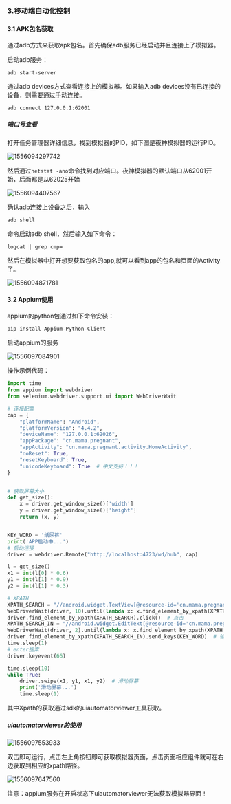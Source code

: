 

### 3.移动端自动化控制

#### 3.1 APK包名获取

通过adb方式来获取apk包名。首先确保adb服务已经启动并且连接上了模拟器。

启动adb服务：

```
adb start-server
```

通过adb devices方式查看连接上的模拟器。如果输入adb devices没有已连接的设备，则需要通过手动连接。

```
adb connect 127.0.0.1:62001
```

##### 端口号查看

打开任务管理器详细信息，找到模拟器的PID，如下图是夜神模拟器的运行PID。

![1556094297742](D:/ProjectPython/SpiderSSS/%E6%96%87%E6%A1%A3/img/adb_task_manager_pid.png)

然后通过`netstat -ano`命令找到对应端口。夜神模拟器的默认端口从62001开始，后面都是从62025开始

![1556094407567](D:/ProjectPython/SpiderSSS/%E6%96%87%E6%A1%A3/img/abd_device_find_port.png)

确认adb连接上设备之后，输入

```
adb shell
```

命令启动adb shell，然后输入如下命令：

```
logcat | grep cmp=
```

然后在模拟器中打开想要获取包名的app,就可以看到app的包名和页面的Activity了。

![1556094871781](D:/ProjectPython/SpiderSSS/%E6%96%87%E6%A1%A3/img/adb_find_activity.png)



#### 3.2 Appium使用

appium的python包通过如下命令安装：

```
pip install Appium-Python-Client 
```

启动appium的服务

![1556097084901](D:/ProjectPython/SpiderSSS/%E6%96%87%E6%A1%A3/img/appium_start.png)

操作示例代码：

```python
import time
from appium import webdriver
from selenium.webdriver.support.ui import WebDriverWait

# 连接配置
cap = {
    "platformName": "Android",
    "platformVersion": "4.4.2",
    "deviceName": "127.0.0.1:62026",
    "appPackage": "cn.mama.pregnant",
    "appActivity": "cn.mama.pregnant.activity.HomeActivity",
    "noReset": True,
    "resetKeyboard": True,
    "unicodeKeyboard": True  # 中文支持！！！
}


# 获取屏幕大小
def get_size():
    x = driver.get_window_size()['width']
    y = driver.get_window_size()['height']
    return (x, y)


KEY_WORD = '纸尿裤'
print('APP启动中...')
# 启动连接
driver = webdriver.Remote("http://localhost:4723/wd/hub", cap)

l = get_size()
x1 = int(l[0] * 0.6)
y1 = int(l[1] * 0.9)
y2 = int(l[1] * 0.3)

# XPATH
XPATH_SEARCH = "//android.widget.TextView[@resource-id='cn.mama.pregnant:id/text_search_actionBar']"
WebDriverWait(driver, 10).until(lambda x: x.find_element_by_xpath(XPATH_SEARCH))  # 等待10s页面加载完成
driver.find_element_by_xpath(XPATH_SEARCH).click()  # 点击
XPATH_SEARCH_IN = "//android.widget.EditText[@resource-id='cn.mama.pregnant:id/input']"
WebDriverWait(driver, 2).until(lambda x: x.find_element_by_xpath(XPATH_SEARCH_IN))
driver.find_element_by_xpath(XPATH_SEARCH_IN).send_keys(KEY_WORD)  # 输入文字
time.sleep(1)
# enter搜索
driver.keyevent(66)

time.sleep(10)
while True:
    driver.swipe(x1, y1, x1, y2)  # 滑动屏幕
    print('滑动屏幕...')
    time.sleep(1)
```

其中Xpath的获取通过sdk的uiautomatorviewer工具获取。

##### uiautomatorviewer的使用

![1556097553933](D:/ProjectPython/SpiderSSS/%E6%96%87%E6%A1%A3/img/uiautomatorviewer_file.png)

双击即可运行，点击左上角按钮即可获取模拟器页面，点击页面相应组件就可在右边获取到相应的xpath路径。

![1556097647560](D:/ProjectPython/SpiderSSS/%E6%96%87%E6%A1%A3/img/uiautomatorviewer_view.png)



注意：appium服务在开启状态下uiautomatorviewer无法获取模拟器界面！

